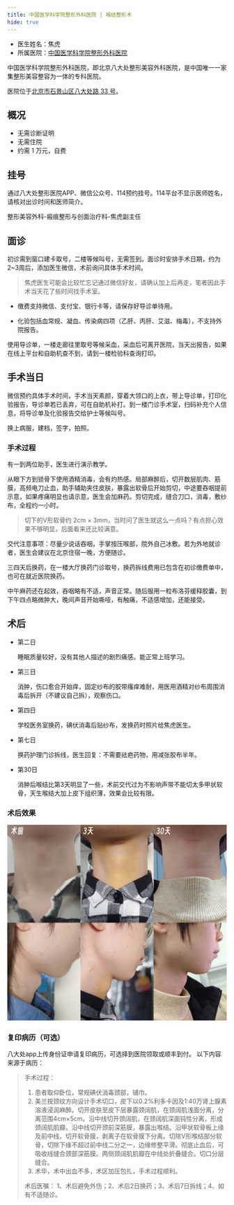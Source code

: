 ```yaml
---
title: 中国医学科学院整形外科医院 | 喉结整形术
hide: true
---
```


- 医生姓名：焦虎
- 所属医院：[中国医学科学院整形外科医院](http://www.zhengxing.com.cn)

中国医学科学院整形外科医院，即北京八大处整形美容外科医院，是中国唯一一家集整形美容整容为一体的专科医院。

医院位于[北京市石景山区八大处路 33 号](https://amap.com/place/B000A8316D)。

## 概况

- 无需诊断证明
- 无需住院
- 约需 1 万元，自费

## 挂号

通过八大处整形医院APP、微信公众号、114预约挂号。114平台不显示医师姓名，请核对出诊时间和医师简介。

整形美容外科-瘢痕整形与创面治疗科-焦虎副主任

## 面诊

初诊需到窗口建卡取号，二楼等候叫号，无需签到。面诊时安排手术日期，约为2~3周后，添加医生微信，术前询问具体手术时间。

> 焦虎医生可能会比较忙忘记通过微信好友，请确认加上后再走，笔者因此手术当天花了些时间找手术室。

- 缴费支持微信、支付宝、银行卡等，请保存好导诊单待用。

- 化验包括血常规、凝血、传染病四项（乙肝、丙肝、艾滋、梅毒），不支持外院报告。

使用导诊单，一楼走廊往里取号等候采血，采血后可离开医院，当天出报告，如果在线上平台和自助机查不到，请到一楼检验科查询打印。

## 手术当日

微信预约具体手术时间，手术当天素颜，穿着大领口的上衣，带上导诊单，打印化验报告，导诊单若已丢弃，可在自助机补打。到一楼门诊手术室，扫码补充个人信息，将导诊单及化验报告交给护士等候叫号。

换上病服，建档，签字，拍照。

### 手术过程

有一到两位助手，医生进行演示教学。

从眼下方到锁骨下使用酒精消毒，会有灼热感。局部麻醉后，切开数层肌肉、筋膜，高频电刀止血，助手辅助夹住皮肤，暴露出软骨后开始剪切，中途要吞咽提前示意，如果疼痛明显也请示意，医生会加麻药。剪切完成，缝合刀口，消毒，敷纱布，全程约一小时。

> 切下的V形软骨约 2cm × 3mm，当时问了医生就这么一点吗？有点担心效果不够明显，后面看来还比较满意。

交代注意事项：尽量少说话吞咽，手掌按压喉部，院外自己冰敷。若为外地就诊者，医生会建议在北京住宿一晚，方便随诊。

三四天后换药，在一楼大厅换药门诊取号，换药拆线费用已包含在初诊缴费单中，也可在就近医院换药。

中午麻药还在起效，吞咽略有不适，声音正常。随后服用一粒布洛芬缓释胶囊，到下午四点略微肿大，晚间声音开始嘶哑，有触痛，不适感增加，还能接受。

## 术后

- 第二日

    睡眠质量较好，没有其他人描述的剧烈痛感。能正常上班学习。

- 第三日

    消肿，伤口愈合开始痒，固定纱布的胶带瘙痒难耐，用医用酒精对纱布周围消毒后拆开（不建议自己拆），观察伤口。

- 第四日

    学校医务室换药，碘伏消毒后贴纱布，发换药时照片给焦虎医生。

- 第七日

    换药护理门诊拆线，医生回复：不需要祛疤药物，用减张胶布半年。

- 第30日

    消肿后喉结比第3天明显了一些，术前交代过为不影响声带不能切太多甲状软骨，天生喉结大加上皮下组织薄，效果会比较有限。

### 术后效果

![](./post.png)

### 复印病历（可选）

八大处app上传身份证申请复印病历，可选择到医院领取或顺丰到付。
以下内容来源于病历：

> 手术过程：
>
> 1. 患者取仰卧位，常规碘伏消毒颈部，铺巾。
> 2. 美兰按颈纹方向设计手术切口，皮下以0.2%利多卡因及1:40万肾上腺素溶液浸润麻醉。切开皮肤至皮下层暴露颈阔肌，在颈阔肌浅面分离，分离范围4cm×5cm。沿中线切开颈阔肌，在颈阔肌深面钝性分离，形成颈阔肌肌瓣。沿中线切开颈前深筋膜，暴露出喉结。沿甲状软骨板上缘及前中线，切开软骨膜，剥离子在软骨膜下分离。切除V形喉结部分软骨，切除下缘不超过前中线二分之一，边缘修整平滑。彻底止血后，可吸收线缝合颈部深筋膜。两侧颈阔肌肌瓣在中线处折叠缝合。切口分层缝合。
> 3. 术毕，术中出血不多，术区加压包扎，手术过程顺利。
>
> 术后医嘱：
> 1、术后避免外伤；2、术后2日换药；3、术后7日拆线；4、如有不适随诊。
